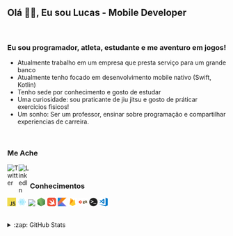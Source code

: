 ## Olá 👋🏽, Eu sou Lucas - Mobile Developer

<br />

### Eu sou programador, atleta, estudante e me aventuro em jogos!

- Atualmente trabalho em um empresa que presta serviço para um grande banco
- Atualmente tenho focado em desenvolvimento mobile nativo (Swift, Kotlin)
- Tenho sede por conhecimento e gosto de estudar
- Uma curiosidade: sou praticante de jiu jitsu e gosto de práticar exercicios fisicos!
- Um sonho: Ser um professor, ensinar sobre programação e compartilhar experiencias de carreira.

<br />

### Me Ache

[<img align="left" alt="Twitter" width="26px" src="https://cdn.jsdelivr.net/npm/simple-icons@v3/icons/twitter.svg" />][twitter]

[<img align="left" alt="LinkedIn" width="26px" src="https://cdn.jsdelivr.net/npm/simple-icons@v3/icons/linkedin.svg" />][linkedin]

<br />

### Conhecimentos

<code><img height="20" src="https://raw.githubusercontent.com/github/explore/80688e429a7d4ef2fca1e82350fe8e3517d3494d/topics/javascript/javascript.png"></code>
<code><img height="20" src="https://raw.githubusercontent.com/github/explore/80688e429a7d4ef2fca1e82350fe8e3517d3494d/topics/react/react.png"></code>
<code><img height="20" src="https://upload.wikimedia.org/wikipedia/commons/thumb/1/10/CSS3_and_HTML5_logos_and_wordmarks.svg/791px-CSS3_and_HTML5_logos_and_wordmarks.svg.png"></code>
<code><img height="20" src="https://raw.githubusercontent.com/github/explore/80688e429a7d4ef2fca1e82350fe8e3517d3494d/topics/nodejs/nodejs.png"></code>
<code><img height="20" src="https://raw.githubusercontent.com/github/explore/80688e429a7d4ef2fca1e82350fe8e3517d3494d/topics/swift/swift.png"></code>
<code><img height="20" src="https://raw.githubusercontent.com/github/explore/80688e429a7d4ef2fca1e82350fe8e3517d3494d/topics/kotlin/kotlin.png"></code>
<code><img height="20" src="https://raw.githubusercontent.com/github/explore/80688e429a7d4ef2fca1e82350fe8e3517d3494d/topics/firebase/firebase.png"></code>
<code><img height="20" src="https://raw.githubusercontent.com/github/explore/80688e429a7d4ef2fca1e82350fe8e3517d3494d/topics/git/git.png"></code>
<code><img height="20" src="https://raw.githubusercontent.com/github/explore/80688e429a7d4ef2fca1e82350fe8e3517d3494d/topics/terminal/terminal.png"></code>
<code><img height="20" src="https://raw.githubusercontent.com/github/explore/80688e429a7d4ef2fca1e82350fe8e3517d3494d/topics/visual-studio-code/visual-studio-code.png" /></code>

<br />

<details>
  <summary>:zap: GitHub Stats</summary>

  <img align="left" src="https://github-readme-stats.codestackr.vercel.app/api?username=devmeist3r&show_icons=true&hide_border=true" />

</details>

<br />
<br />

[twitter]: https://twitter.com/devmeist3r
[linkedin]: https://www.linkedin.com/in/luksinocencio/

